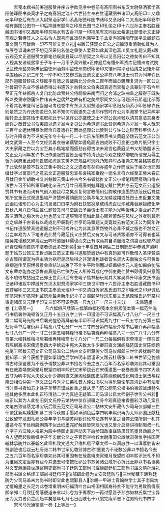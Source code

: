 <!-- { "loadSidebar": true } -->
　　素笺本楷书前署道服赞并序五字款见序中卷前有髙阳图书东汉太尉祭酒家学髙阳徳晖图书庚寅才子之裔髙阳之瑞十六世孙主奉右胜谨藏图书诸印又髙阳印二又鼎元半印卷后有东汉太尉祭酒家学仙系髙阳徳晖图书诸印又髙阳印二又髙阳半印卷中幅有夀国公图书一印后押缝有颐斋之印髙氏图书之印孔愉之印十六世孙主奉右胜谨藏图书诸印又髙阳半印前隔水有古香书屋一印拖尾有文同跋云希道比部借示文正辞笔观之若侍其人之左右令人既喜而且凛然也熈寜壬子孟夏丙寅陵阳守居平云阁题石室文同与可跋后一印不可辨又吴立礼书跋云获观文正公之词翰淳重清劲如其为人每展卷讽诵未尝不想见风采何名徳之重使人爱慕如此其深也富川吴立礼题又戴跋云观范文正道服赞文醇笔劲既美且箴以尽朋契之义有以见高阳公之徳矣传曰不知其人视其友谅哉熈寜壬子年十一月甲子吴兴戴正仲题后有懐州军资库记懐州考试院记监徳州盐务新朱记监徳州酒务印监徳州商税印诸印又懐州常平仓给纳之记懐州常平库给纳之记二印又一印不可识又栁贯跋云范文正公祥符八年进士也其为同年许比部作道服赞辞庄义舒懿乎有徳之言哉南北分合余二百年而幅贠疆理复混为一区公之孙曾嗣守先业不懈益恭得公书遗苏才翁韩文公伯夷颂真迹而宝蓄之且摹刻于石今年至正元年益都宗人复自北防此赞并公侍祠像来南而归之合浦之珠曲阜之履得于既失所以委重宗祊藩饰世绪者夫岂偶然之故有相之矣熈寜间文公与可题识云希道比部而不着其名宋登科记当自可考也卷中有东汉太尉祭酒家学印髙阳及仙系小印皆縁许氏则是赞之为许氏物盖已久矣不知何时而遂失之也耶作赞时许公为平海掌书记耳熈寜始转至比部其恬于进取如此于以见许公亦盛徳之士不然公岂肯轻以清其意洁其身者而许之哉昔公书伯夷颂以遗才翁今复见公为希道譔书此赞则希道亦才翁一等人哉宋三百年文运休明泰治熈洽自景徳祥符而始盛观公此赞则公与许公之聨芳科甲信人才与时升降者为不诬矣元年冬十有一月二十七日东阳栁贯书又黄庭坚跋云范文正公当时文武第一人至今文经武畧衣被诸儒譬如蓍龟而吉凶成败不可变更也故片纸只字士大夫家藏之世以为宝至其小楷笔精而瘦劲自得古法未易言也黄庭坚书又胡助题识云文正公为同年友许书记作道服赞言皆至理书特清劲至今观之悚然増敬所谓宠为辱主骄为祸府重此如师畏彼如虎是又羙不忘规益可玩味乃知异时丞相尧夫布衾铭实权舆于此欤然是赞不载文正集中则公之文之遗者有矣抑亦盛年之作而或失于编次也耶因缀廿字以寓景行之意云文正道服赞忠宣布衾铭家乗揆一徳名言符六经至正癸未春正月廿日金华胡助书又刘魁跋云黄山谷古今名书者犹推文正公小楷笔精而瘦劲自得古法世人可不知所重耶成化辛丑六月廿日髙唐刘魁拜题又戴仁赞并序云范文正公道服赞其书有法而词有气前人题跋尽之矣余复何言敢僭用公韵敬作遗墨赞欲范氏后裔益知所宝重云式观遗墨端严济楚栁骨顔筋防公孰与龟文龙鳞或翔或处烈士忠臣兼文兼武画见诸形曰心为主词发诸口曰学为府石抉怒猊章成绣虎百世珍藏弗替厥祖成化辛丑秋八月八日句曲戴仁题赞又司马垔跋云予尝谓士君子能为光明俊伟之事业必先有髙洁洒落之胸次为之地也范文正道服赞所见如此其心固若萧然在风埃之外者则其所立之卓越千古者有以哉成化甲辰鞠月兰亭司马垔题又吴寛跋云右范文正公为同年许书记作道服赞真迹道服之制不可考许公为此其意萧然物外必非不臧之服也不然文正公岂率易为人下笔者哉此赞今藏范氏义庄赞后又有文与可诸贤跋语亦不可得者也延陵吴寛谨题又庐濬跋云呜呼道服非儒也而文正有取焉其自清自洁之谓岂诬也耶然则纡青曳紫而自防不洁者诵此多芒刺矣治十年夏四月朔后二日刑部郎中赤城庐濬拜题于姑苏公馆又王世贞跋云范文正楷书道服赞遒劲中有真韵直可作散僧入圣评赞语亦古雅所谓宠为辱主骄为祸府是厯后得之非漫语也跋者皆名贤大夫而独文与可黄鲁直栁道传吴原博最着鲁直结法端雅了不作生平险侧而过妍媚极类元人笔如掲伯仿陈文东辈亦能办之恐鲁直真迹已亡佚为元人所补耳成化中御史戴仁赞书颇得吴兴意而名不琅琅故拈出之己夘王世贞识后有苍巗子焦林秘玩观其大畧吴舜升印康文氏书画记诸印诸跋中押缝有东汉太尉祭酒家学印三庚世印四十六世孙主奉右胜谨藏图书印五苍巗印三又文正书院主奉范元理印一印又清白传家髙氏图书之印葆光之印尹诚私印髙常利印髙常利监徳州盐务新朱记才子之裔颐斋珍玩东蜀文氏范原理氏适轩棠村审定诸印又元理半印又三印不可识卷髙一尺九分广一尺三寸三分
　　宋儒遗墨一巻【上等昃一】
　　凡六幅俱尺牍第三幅第四幅粉笺本余俱素笺本第一幅范仲淹行书后署仲淹顿首又正月十五日五字上钤一印漫漶不可识幅髙八寸八分广一尺三寸第二幅司马光楷书后署光惶恐再拜前有半印不可识幅髙九寸广一尺五寸九分第三幅杜衍草书后署衍拜手幅髙八寸七分广一尺二寸四分第四幅唐介楷书后署介再拜幅髙七寸八分广一尺一寸二分第五幅韩绛行楷书后署绛再拜幅髙八寸一分广八寸六分有竒第六幅韩维楷书后署维再拜幅髙七寸八分广一尺二分每幅俱有宋荦审定一印引首有陈纲篆书宋儒遗墨四大字欵云中宪大夫致太仆少卿前直文渊阁经筵国史官陈纲题拖尾丰熙跋云范文正公司马温公二帖林文安所藏传少司马仪部郎三世什袭犹新熙燥髪知慕二贤今获覩手墨如承顔色后学四明丰熙谨识又跋云杜唐张二韩书世罕见匏翁博古称藻鉴要为不诬予谓数公非以书擅名今去之五六百年而名家珍袭如此其可重固有在哉嘉靖庚寅蜡月既望四明丰熙识又宋荦跋云右宋儒遗墨一卷巻首篆书四字大迳五寸为明中宪大夫致太仆少卿前直文渊阁经筵国史官陈纲题纲成化朝进士篆法与程南云相伯仲第一范文正公与秀才仁弟札昔人评公书以为得乐毅论笔意清劲中有法度当时善书者如苏才翁子羙蔡君谟咸推重之曩从吴门范公祠见公楷书伯夷颂诚烜赫名迹其他多赝本此札正符清劲二字为真迹无疑第二司马温公启太师劄子世传公书若端正以其为人此劄旧刻文氏停云馆帖中仅存骐骥之骨今观真迹楮香墨彩浮动几案且文笔古致错落尤堪宝玩后跋云范文正司马温公二帖林文安所藏传少司马仪部郎三世什袭犹新熙燥髪知慕二贤今获覩手墨如承顔色后学四明丰熙识再为太师祁国正献杜公致留守龙图札祁公暮年学书与婿苏舜钦讨论笔法遂有草圣之目停云馆所刻一札其墨迹今在予处粉牋剥落不似此纸墨完好触目皆琬琰光也又唐介启侍讲待制晦叔一札介字子方江陵人擢第为殿中侍御史直声动天下后参知政事諡质肃其笔墨具劲直之气令人望而起敬韩绛字子华忠献公亿之子官司空检校太尉康国公諡献肃弟维字持国官翰林承防并以豪翰名此绛札致文通大尹维札启平章太师一以萧散胜一以浑厚胜皆宋贤剧迹也后跋云杜唐张二韩书世罕见匏翁博古称鉴要为不诬数公非以书擅名今去之五六百年而名家珍袭如此其可重固有在哉嘉靖庚寅蜡月既望四明丰熙识张札不知为谁吴文定当亦有跋今并逸去可惜按杜祁公书苏黄诸公咸所心折此云非以书名误矣林文安瀚闽县世族官南吏部尚书子廷防工部尚书諡康懿廷机工部尚书諡文僖孙燫礼部尚书諡文格烃工部尚书廷栉子仪部郎此卷为文安及廷防与三世秘藏丰跋称廷防为少司马盖未为尚书时即宝此也熙鄞县人治朝一甲进士官翰林学士其子南禺坊尤擅翰墨之长足为此卷増重明末归福清叶台山相国相国裔孙贫不能守为男致购得康熙辛夘二月致迁蜀藩便道来省以此卷为予夀摩抄一再过愿吾子孙亦如林氏累世宝异无为大力者负之而趋幸矣是年七月七日西陂七十八翁完庵荦志下注男筠代书四字
　　宋司马光通鉴藁一巻【上等辰一】
